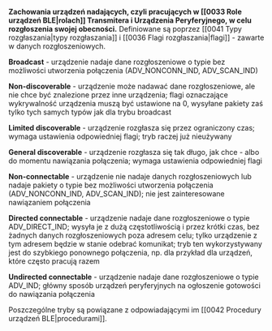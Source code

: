 **Zachowania urządzeń nadających, czyli pracujących w [[0033 Role urządzeń BLE|rolach]] Transmitera i Urządzenia Peryferyjnego, w celu rozgłoszenia swojej obecności.**
Definiowane są poprzez [[0041 Typy rozgłaszania|typy rozgłaszania]] i [[0036 Flagi rozgłaszania|flagi]] - zawarte w danych rozgłoszeniowych.

**Broadcast** - urządzenie nadaje dane rozgłoszeniowe o typie bez możliwości utworzenia połączenia (ADV_NONCONN_IND, ADV_SCAN_IND)

**Non-discoverable** - urządzenie może nadawać dane rozgłoszeniowe, ale nie chce być znalezione przez inne urządzenia; flagi oznaczające wykrywalność urządzenia muszą być ustawione na 0, wysyłane pakiety zaś tylko tych samych typów jak dla trybu broadcast

**Limited discoverable** - urządzenie rozgłasza się przez ograniczony czas; wymaga ustawienia odpowiedniej flagi; tryb raczej już nieużywany

**General discoverable** - urządzenie rozgłasza się tak długo, jak chce - albo do momentu nawiązania połączenia; wymaga ustawienia odpowiedniej flagi

**Non-connectable** - urządzenie nie nadaje danych rozgłoszeniowych lub nadaje pakiety o typie bez możliwości utworzenia połączenia (ADV_NONCONN_IND, ADV_SCAN_IND); nie jest zainteresowane nawiązaniem połączenia

**Directed connectable** - urządzenie nadaje dane rozgłoszeniowe o typie ADV_DIRECT_IND; wysyła je z dużą częstotliwością i przez krótki czas, bez żadnych danych rozgłoszeniowych poza adresem celu; tylko urządzenie z tym adresem będzie w stanie odebrać komunikat; tryb ten wykorzystywany jest do szybkiego ponownego połączenia, np. dla przykład dla urządzeń, które często pracują razem

**Undirected connectable** - urządzenie nadaje dane rozgłoszeniowe o typie ADV_IND; główny sposób urządzeń peryferyjnych na ogłoszenie gotowości do nawiązania połączenia

Poszczególne tryby są powiązane z odpowiadającymi im [[0042 Procedury urządzeń BLE|procedurami]].